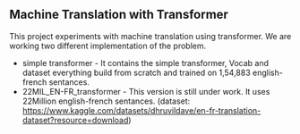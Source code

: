 ## Machine Translation with Transformer
This project experiments with machine translation using transformer. We are working two different implementation of the problem.
* simple transformer - It contains the simple transformer, Vocab and dataset everything build from scratch and trained on 1,54,883 english-french sentances.
* 22MIL_EN-FR_transformer - This version is still under work. It uses 22Million english-french sentances. (dataset: https://www.kaggle.com/datasets/dhruvildave/en-fr-translation-dataset?resource=download)
